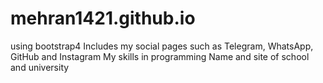 # mehran1421.github.io
using bootstrap4
Includes my social pages such as Telegram, WhatsApp, GitHub and Instagram
My skills in programming
Name and site of school and university
